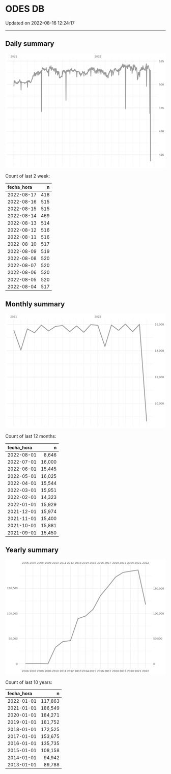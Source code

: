 
# ODES DB

Updated on 2022-08-16 12:24:17

-----

## Daily summary

![](figures/unnamed-chunk-2-1.png)<!-- -->

Count of last 2 week:

| fecha\_hora |   n |
| :---------- | --: |
| 2022-08-17  | 418 |
| 2022-08-16  | 515 |
| 2022-08-15  | 515 |
| 2022-08-14  | 469 |
| 2022-08-13  | 514 |
| 2022-08-12  | 516 |
| 2022-08-11  | 516 |
| 2022-08-10  | 517 |
| 2022-08-09  | 519 |
| 2022-08-08  | 520 |
| 2022-08-07  | 520 |
| 2022-08-06  | 520 |
| 2022-08-05  | 520 |
| 2022-08-04  | 517 |

## Monthly summary

![](figures/unnamed-chunk-4-1.png)<!-- -->

Count of last 12 months:

| fecha\_hora |      n |
| :---------- | -----: |
| 2022-08-01  |  8,646 |
| 2022-07-01  | 16,000 |
| 2022-06-01  | 15,445 |
| 2022-05-01  | 16,025 |
| 2022-04-01  | 15,544 |
| 2022-03-01  | 15,951 |
| 2022-02-01  | 14,323 |
| 2022-01-01  | 15,929 |
| 2021-12-01  | 15,974 |
| 2021-11-01  | 15,400 |
| 2021-10-01  | 15,881 |
| 2021-09-01  | 15,450 |

## Yearly summary

![](figures/unnamed-chunk-6-1.png)<!-- -->

Count of last 10 years:

| fecha\_hora |       n |
| :---------- | ------: |
| 2022-01-01  | 117,863 |
| 2021-01-01  | 186,549 |
| 2020-01-01  | 184,271 |
| 2019-01-01  | 181,752 |
| 2018-01-01  | 172,525 |
| 2017-01-01  | 153,675 |
| 2016-01-01  | 135,735 |
| 2015-01-01  | 108,158 |
| 2014-01-01  |  94,942 |
| 2013-01-01  |  89,788 |
